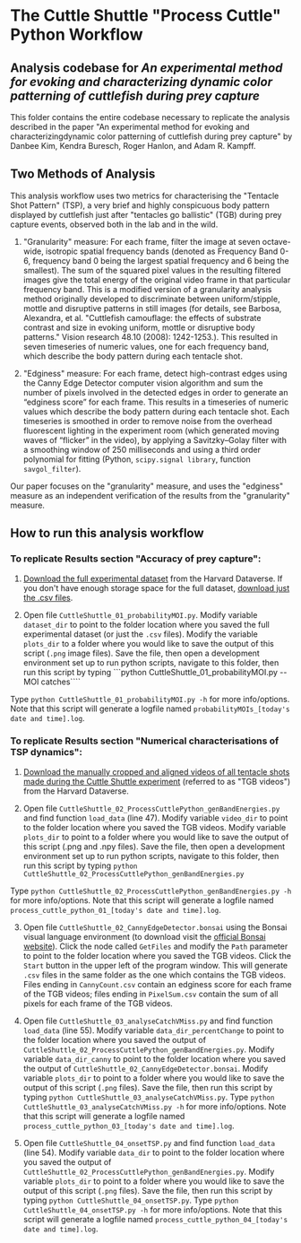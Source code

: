# The Cuttle Shuttle "Process Cuttle" Python Workflow

## Analysis codebase for *An experimental method for evoking and characterizing dynamic color patterning of cuttlefish during prey capture*

This folder contains the entire codebase necessary to replicate the analysis described in the paper "An experimental method for evoking and characterizingdynamic color patterning of cuttlefish during prey capture" by Danbee Kim, Kendra Buresch, Roger Hanlon, and Adam R. Kampff. 

## Two Methods of Analysis

This analysis workflow uses two metrics for characterising the "Tentacle Shot Pattern" (TSP), a very brief and highly conspicuous body pattern displayed by cuttlefish just after "tentacles go ballistic" (TGB) during prey capture events, observed both in the lab and in the wild.

1) "Granularity" measure:  For each frame, filter the image at seven octave-wide, isotropic spatial frequency bands (denoted as Frequency Band 0-6, frequency band 0 being the largest spatial frequency and 6 being the smallest).  The sum of the squared pixel values in the resulting filtered images give the total energy of the original video frame in that particular frequency band.  This is a modified version of a granularity analysis method originally developed to discriminate between uniform/stipple, mottle and disruptive patterns in still images (for details, see Barbosa, Alexandra, et al. "Cuttlefish camouflage: the effects of substrate contrast and size in evoking uniform, mottle or disruptive body patterns." Vision research 48.10 (2008): 1242-1253.). This resulted in seven timeseries of numeric values, one for each frequency band, which describe the body pattern during each tentacle shot. 

2) "Edginess" measure:  For each frame, detect high-contrast edges using the Canny Edge Detector computer vision algorithm and sum the number of pixels involved in the detected edges in order to generate an “edginess score” for each frame.  This results in a timeseries of numeric values which describe the body pattern during each tentacle shot.  Each timeseries is smoothed in order to remove noise from the overhead fluorescent lighting in the experiment room (which generated moving waves of “flicker” in the video), by applying a Savitzky–Golay filter with a smoothing window of 250 milliseconds and using a third order polynomial for fitting (Python, `scipy.signal library`, function `savgol_filter`).

Our paper focuses on the "granularity" measure, and uses the "edginess" measure as an independent verification of the results from the "granularity" measure. 

## How to run this analysis workflow

### To replicate Results section "Accuracy of prey capture":

1) [Download the full experimental dataset](https://doi.org/10.7910/DVN/DWAWJW) from the Harvard Dataverse. If you don't have enough storage space for the full dataset, [download just the .csv files](https://www.dropbox.com/sh/zzm4kk9iis3cue1/AADCdZU6GV-bMp9tUrIL-glQa?dl=0). 

2) Open file `CuttleShuttle_01_probabilityMOI.py`. Modify variable `dataset_dir` to point to the folder location where you saved the full experimental dataset (or just the `.csv` files). Modify the variable `plots_dir` to a folder where you would like to save the output of this script (`.png` image files). Save the file, then open a development environment set up to run python scripts, navigate to this folder, then run this script by typing ```python CuttleShuttle_01_probabilityMOI.py --MOI catches```` 

Type `python CuttleShuttle_01_probabilityMOI.py -h` for more info/options. Note that this script will generate a logfile named `probabilityMOIs_[today's date and time].log`.

### To replicate Results section "Numerical characterisations of TSP dynamics":

1) [Download the manually cropped and aligned videos of all tentacle shots made during the Cuttle Shuttle experiment](https://www.dropbox.com/sh/8jv8ngtjk8ngsas/AAAQ22UsdnWxsszJ1nDJnI8Da?dl=0) (referred to as "TGB videos") from the Harvard Dataverse. 

2) Open file `CuttleShuttle_02_ProcessCuttlePython_genBandEnergies.py` and find function `load_data` (line 47). Modify variable `video_dir` to point to the folder location where you saved the TGB videos. Modify variable `plots_dir` to point to a folder where you would like to save the output of this script (.png and .npy files). Save the file, then open a development environment set up to run python scripts, navigate to this folder, then run this script by typing ```python CuttleShuttle_02_ProcessCuttlePython_genBandEnergies.py``` 

Type `python CuttleShuttle_02_ProcessCuttlePython_genBandEnergies.py -h` for more info/options. Note that this script will generate a logfile named `process_cuttle_python_01_[today's date and time].log`.

3) Open file `CuttleShuttle_02_CannyEdgeDetector.bonsai` using the Bonsai visual language environment (to download visit the [official Bonsai website](https://bonsai-rx.org/)). Click the node called `GetFiles` and modify the `Path` parameter to point to the folder location where you saved the TGB videos. Click the `Start` button in the upper left of the program window. This will generate `.csv` files in the same folder as the one which contains the TGB videos. Files ending in `CannyCount.csv` contain an edginess score for each frame of the TGB videos; files ending in `PixelSum.csv` contain the sum of all pixels for each frame of the TGB videos. 

4) Open file `CuttleShuttle_03_analyseCatchVMiss.py` and find function `load_data` (line 55). Modify variable `data_dir_percentChange` to point to the folder location where you saved the output of `CuttleShuttle_02_ProcessCuttlePython_genBandEnergies.py`. Modify variable `data_dir_canny` to point to the folder location where you saved the output of `CuttleShuttle_02_CannyEdgeDetector.bonsai`. Modify variable `plots_dir` to point to a folder where you would like to save the output of this script (`.png` files). Save the file, then run this script by typing `python CuttleShuttle_03_analyseCatchVMiss.py`. Type ```python CuttleShuttle_03_analyseCatchVMiss.py -h``` for more info/options. Note that this script will generate a logfile named `process_cuttle_python_03_[today's date and time].log`.

5) Open file `CuttleShuttle_04_onsetTSP.py` and find function `load_data` (line 54). Modify variable `data_dir` to point to the folder location where you saved the output of `CuttleShuttle_02_ProcessCuttlePython_genBandEnergies.py`. Modify variable `plots_dir` to point to a folder where you would like to save the output of this script (`.png` files). Save the file, then run this script by typing ```python CuttleShuttle_04_onsetTSP.py```. Type `python CuttleShuttle_04_onsetTSP.py -h` for more info/options. Note that this script will generate a logfile named `process_cuttle_python_04_[today's date and time].log`.

